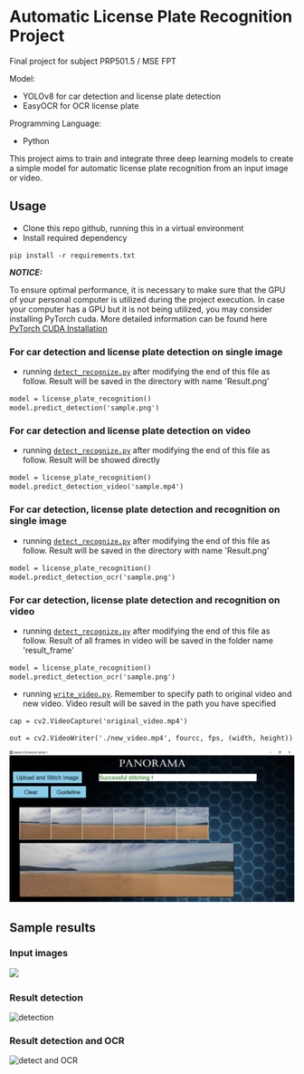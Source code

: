 # Automatic License Plate Recognition Project	
Final project for subject PRP501.5 / MSE FPT

Model:
- YOLOv8 for car detection and license plate detection
- EasyOCR for OCR license plate 

Programming Language: 
- Python

This project aims to train and integrate three deep learning models to create a simple model for automatic license plate recognition from an input image or video.

## Usage
- Clone this repo github, running this in a virtual environment
- Install required dependency
```
pip install -r requirements.txt
```
***NOTICE:***

To ensure optimal performance, it is necessary to make sure that the GPU of your personal computer is utilized during the project execution. In case your computer has a GPU but it is not being utilized, you may consider installing PyTorch cuda. More detailed information can be found here [PyTorch CUDA Installation](https://pytorch.org/get-started/locally/)
### For car detection and license plate detection on single image
- running [`detect_recognize.py`](detect_recognize.py) after modifying the end of this file as follow. Result will be saved in the directory with name 'Result.png'
```
model = license_plate_recognition()
model.predict_detection('sample.png')
```
### For car detection and license plate detection on video 
- running [`detect_recognize.py`](detect_recognize.py) after modifying the end of this file as follow. Result will be showed directly
```
model = license_plate_recognition()
model.predict_detection_video('sample.mp4')
```
### For car detection, license plate detection and recognition on single image 
- running [`detect_recognize.py`](detect_recognize.py) after modifying the end of this file as follow. Result will be saved in the directory with name 'Result.png'
```
model = license_plate_recognition()
model.predict_detection_ocr('sample.png')
```
### For car detection, license plate detection and recognition on video 
- running [`detect_recognize.py`](detect_recognize.py) after modifying the end of this file as follow. Result of all frames in video will be saved in the folder name 'result_frame'
```
model = license_plate_recognition()
model.predict_detection_ocr('sample.png')
```
- running [`write_video.py`](write_video.py). Remember to specify path to original video and new video. Video result will be saved in the path you have specified
```
cap = cv2.VideoCapture('original_video.mp4')
```
```
out = cv2.VideoWriter('./new_video.mp4', fourcc, fps, (width, height))
``` 

<img src="https://github.com/AnhDuy26/Image-Stitching-Project/blob/master/Images/GUI.jpg">

## Sample results

### Input images
<img src="https://github.com/AnhDuy26/license_plate_recognition/blob/main/images/frame24.png" >

### Result detection
![detection](https://github.com/AnhDuy26/license_plate_recognition/blob/main/images/Result_detect.png)

### Result detection and OCR
![detect and OCR](https://github.com/AnhDuy26/license_plate_recognition/blob/main/images/Result.png)

